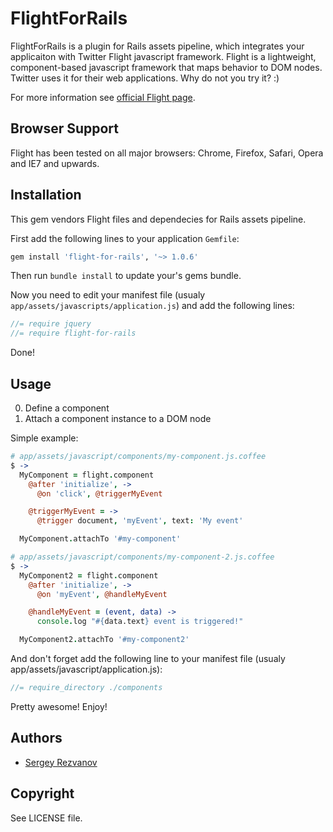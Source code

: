 FlightForRails
==============

FlightForRails is a plugin for Rails assets pipeline, which integrates your applicaiton with Twitter Flight javascript framework. Flight is a lightweight, component-based javascript framework that maps behavior to DOM nodes. Twitter uses it for their web applications. Why do not you try it? :)

For more information see [official Flight page](http://twitter.github.com/flight).

## Browser Support

Flight has been tested on all major browsers: Chrome, Firefox, Safari, Opera and IE7 and upwards.

## Installation

This gem vendors Flight files and dependecies for Rails assets pipeline.

First add the following lines to your application `Gemfile`:

``` ruby
gem install 'flight-for-rails', '~> 1.0.6'
```

Then run `bundle install` to update your's gems bundle.

Now you need to edit your manifest file (usualy `app/assets/javascripts/application.js`) and add the following lines:

``` javascript
//= require jquery
//= require flight-for-rails
```

Done!

## Usage

0. Define a component
0. Attach a component instance to a DOM node

Simple example:

``` coffeescript
# app/assets/javascript/components/my-component.js.coffee
$ ->
  MyComponent = flight.component
    @after 'initialize', ->
      @on 'click', @triggerMyEvent

    @triggerMyEvent = ->
      @trigger document, 'myEvent', text: 'My event'

  MyComponent.attachTo '#my-component'
```

``` coffeescript
# app/assets/javascript/components/my-component-2.js.coffee
$ ->
  MyComponent2 = flight.component
    @after 'initialize', ->
      @on 'myEvent', @handleMyEvent

    @handleMyEvent = (event, data) ->
      console.log "#{data.text} event is triggered!"

  MyComponent2.attachTo '#my-component2'
```

And don't forget add the following line to your manifest file (usualy app/assets/javascript/application.js):

```javascript
//= require_directory ./components
```

Pretty awesome! Enjoy!

## Authors

+ [Sergey Rezvanov](http://github.com/rezwyi)

## Copyright

See LICENSE file.
